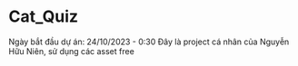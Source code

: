 # Cat_Quiz
Ngày bắt đầu dự án: 24/10/2023 - 0:30
Đây là project cá nhân của Nguyễn Hữu Niên, sử dụng các asset free
